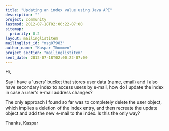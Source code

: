 ```yaml
---
title: "Updating an index value using Java API"
description: ""
project: community
lastmod: 2012-07-18T02:00:22-07:00
sitemap:
  priority: 0.2
layout: mailinglistitem
mailinglist_id: "msg07983"
author_name: "Kaspar Thommen"
project_section: "mailinglistitem"
sent_date: 2012-07-18T02:00:22-07:00
---
```



Hi,

Say I have a 'users' bucket that stores user data (name, email) and I also
have secondary index to access users by e-mail, how do I update the index
in case a user's e-mail address changes?

The only approach I found so far was to completely delete the user object,
which implies a deletion of the index entry, and then recreate the update
object and add the new e-mail to the index. Is this the only way?

Thanks,
Kaspar
